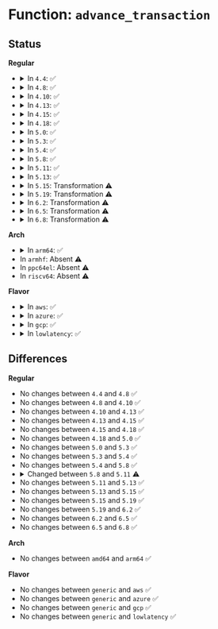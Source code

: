# Function: <code>advance_transaction</code>

## Status
<b>Regular</b>
<ul>
<li>
<details>
<summary>In <code>4.4</code>: ✅</summary>

```c
void advance_transaction(struct acpi_ec *ec);
```

**Collision:** Unique Static

**Inline:** No

**Transformation:** False

**Instances:**

```
In drivers/acpi/ec.c (ffffffff81483498)
Location: drivers/acpi/ec.c:511
Inline: False
Direct callers:
  - drivers/acpi/ec.c:acpi_ec_gpe_handler
  - drivers/acpi/ec.c:acpi_ec_transaction
  - drivers/acpi/ec.c:acpi_ec_event_handler
```
**Symbols:**

```
ffffffff81483498-ffffffff8148383d: advance_transaction (STB_LOCAL)
```
</details>
</li>
<li>
<details>
<summary>In <code>4.8</code>: ✅</summary>

```c
void advance_transaction(struct acpi_ec *ec);
```

**Collision:** Unique Static

**Inline:** No

**Transformation:** False

**Instances:**

```
In drivers/acpi/ec.c (ffffffff814d2074)
Location: drivers/acpi/ec.c:518
Inline: False
Direct callers:
  - drivers/acpi/ec.c:acpi_ec_gpe_handler
  - drivers/acpi/ec.c:acpi_ec_event_handler
  - drivers/acpi/ec.c:acpi_ec_transaction
```
**Symbols:**

```
ffffffff814d2074-ffffffff814d2436: advance_transaction (STB_LOCAL)
```
</details>
</li>
<li>
<details>
<summary>In <code>4.10</code>: ✅</summary>

```c
void advance_transaction(struct acpi_ec *ec);
```

**Collision:** Unique Static

**Inline:** No

**Transformation:** False

**Instances:**

```
In drivers/acpi/ec.c (ffffffff814f451d)
Location: drivers/acpi/ec.c:632
Inline: False
Direct callers:
  - drivers/acpi/ec.c:acpi_ec_gpe_handler
  - drivers/acpi/ec.c:acpi_ec_event_handler
  - drivers/acpi/ec.c:acpi_ec_transaction
  - drivers/acpi/ec.c:acpi_ec_enable_event
```
**Symbols:**

```
ffffffff814f451d-ffffffff814f4912: advance_transaction (STB_LOCAL)
```
</details>
</li>
<li>
<details>
<summary>In <code>4.13</code>: ✅</summary>

```c
void advance_transaction(struct acpi_ec *ec);
```

**Collision:** Unique Static

**Inline:** No

**Transformation:** False

**Instances:**

```
In drivers/acpi/ec.c (ffffffff81502680)
Location: drivers/acpi/ec.c:621
Inline: False
Direct callers:
  - drivers/acpi/ec.c:ec_install_handlers
  - drivers/acpi/ec.c:acpi_ec_gpe_handler
  - drivers/acpi/ec.c:acpi_ec_event_handler
  - drivers/acpi/ec.c:acpi_ec_transaction
  - drivers/acpi/ec.c:acpi_ec_enable_event
  - drivers/acpi/ec.c:acpi_ec_submit_request
```
**Symbols:**

```
ffffffff81502680-ffffffff81502b74: advance_transaction (STB_LOCAL)
```
</details>
</li>
<li>
<details>
<summary>In <code>4.15</code>: ✅</summary>

```c
void advance_transaction(struct acpi_ec *ec);
```

**Collision:** Unique Static

**Inline:** No

**Transformation:** False

**Instances:**

```
In drivers/acpi/ec.c (ffffffff81544af0)
Location: drivers/acpi/ec.c:623
Inline: False
Direct callers:
  - drivers/acpi/ec.c:ec_install_handlers
  - drivers/acpi/ec.c:acpi_ec_gpe_handler
  - drivers/acpi/ec.c:acpi_ec_event_handler
  - drivers/acpi/ec.c:acpi_ec_transaction
  - drivers/acpi/ec.c:acpi_ec_enable_event
  - drivers/acpi/ec.c:acpi_ec_submit_request
```
**Symbols:**

```
ffffffff81544af0-ffffffff81544fd5: advance_transaction (STB_LOCAL)
```
</details>
</li>
<li>
<details>
<summary>In <code>4.18</code>: ✅</summary>

```c
void advance_transaction(struct acpi_ec *ec);
```

**Collision:** Unique Static

**Inline:** No

**Transformation:** False

**Instances:**

```
In drivers/acpi/ec.c (ffffffff8157ab40)
Location: drivers/acpi/ec.c:623
Inline: False
Direct callers:
  - drivers/acpi/ec.c:ec_install_handlers
  - drivers/acpi/ec.c:acpi_ec_gpe_handler
  - drivers/acpi/ec.c:acpi_ec_event_handler
  - drivers/acpi/ec.c:acpi_ec_transaction
  - drivers/acpi/ec.c:acpi_ec_enable_event
  - drivers/acpi/ec.c:acpi_ec_submit_request
```
**Symbols:**

```
ffffffff8157ab40-ffffffff8157b03b: advance_transaction (STB_LOCAL)
```
</details>
</li>
<li>
<details>
<summary>In <code>5.0</code>: ✅</summary>

```c
void advance_transaction(struct acpi_ec *ec);
```

**Collision:** Unique Static

**Inline:** No

**Transformation:** False

**Instances:**

```
In drivers/acpi/ec.c (ffffffff815927c0)
Location: drivers/acpi/ec.c:623
Inline: False
Direct callers:
  - drivers/acpi/ec.c:ec_install_handlers
  - drivers/acpi/ec.c:acpi_ec_gpe_handler
  - drivers/acpi/ec.c:acpi_ec_event_handler
  - drivers/acpi/ec.c:acpi_ec_transaction
  - drivers/acpi/ec.c:acpi_ec_enable_event
  - drivers/acpi/ec.c:acpi_ec_submit_request
```
**Symbols:**

```
ffffffff815927c0-ffffffff81592cb6: advance_transaction (STB_LOCAL)
```
</details>
</li>
<li>
<details>
<summary>In <code>5.3</code>: ✅</summary>

```c
void advance_transaction(struct acpi_ec *ec);
```

**Collision:** Unique Static

**Inline:** No

**Transformation:** False

**Instances:**

```
In drivers/acpi/ec.c (ffffffff815c36c0)
Location: drivers/acpi/ec.c:637
Inline: False
Direct callers:
  - drivers/acpi/ec.c:ec_install_handlers
  - drivers/acpi/ec.c:acpi_ec_gpe_handler
  - drivers/acpi/ec.c:acpi_ec_event_handler
  - drivers/acpi/ec.c:acpi_ec_transaction
  - drivers/acpi/ec.c:acpi_ec_enable_event
  - drivers/acpi/ec.c:acpi_ec_submit_request
```
**Symbols:**

```
ffffffff815c36c0-ffffffff815c3cda: advance_transaction (STB_LOCAL)
```
</details>
</li>
<li>
<details>
<summary>In <code>5.4</code>: ✅</summary>

```c
void advance_transaction(struct acpi_ec *ec);
```

**Collision:** Unique Static

**Inline:** No

**Transformation:** False

**Instances:**

```
In drivers/acpi/ec.c (ffffffff815e4900)
Location: drivers/acpi/ec.c:629
Inline: False
Direct callers:
  - drivers/acpi/ec.c:ec_install_handlers
  - drivers/acpi/ec.c:acpi_ec_gpe_handler
  - drivers/acpi/ec.c:acpi_ec_event_handler
  - drivers/acpi/ec.c:acpi_ec_transaction
  - drivers/acpi/ec.c:acpi_ec_enable_event
  - drivers/acpi/ec.c:acpi_ec_submit_request
```
**Symbols:**

```
ffffffff815e4900-ffffffff815e4f1a: advance_transaction (STB_LOCAL)
```
</details>
</li>
<li>
<details>
<summary>In <code>5.8</code>: ✅</summary>

```c
void advance_transaction(struct acpi_ec *ec);
```

**Collision:** Unique Static

**Inline:** No

**Transformation:** False

**Instances:**

```
In drivers/acpi/ec.c (ffffffff8168ff00)
Location: drivers/acpi/ec.c:635
Inline: False
Direct callers:
  - drivers/acpi/ec.c:ec_install_handlers
  - drivers/acpi/ec.c:acpi_ec_irq_handler
  - drivers/acpi/ec.c:acpi_ec_gpe_handler
  - drivers/acpi/ec.c:acpi_ec_event_handler
  - drivers/acpi/ec.c:acpi_ec_start
  - drivers/acpi/ec.c:acpi_ec_transaction_unlocked
  - drivers/acpi/ec.c:ec_poll
  - drivers/acpi/ec.c:acpi_ec_enable_event
```
**Symbols:**

```
ffffffff8168ff00-ffffffff8169036f: advance_transaction (STB_LOCAL)
```
</details>
</li>
<li>
<details>
<summary>In <code>5.11</code>: ✅</summary>

```c
void advance_transaction(struct acpi_ec *ec, bool interrupt);
```

**Collision:** Unique Static

**Inline:** No

**Transformation:** False

**Instances:**

```
In drivers/acpi/ec.c (ffffffff816adbd0)
Location: drivers/acpi/ec.c:628
Inline: False
Direct callers:
  - drivers/acpi/ec.c:ec_install_handlers
  - drivers/acpi/ec.c:acpi_ec_irq_handler
  - drivers/acpi/ec.c:acpi_ec_gpe_handler
  - drivers/acpi/ec.c:acpi_ec_event_handler
  - drivers/acpi/ec.c:acpi_ec_start
  - drivers/acpi/ec.c:acpi_ec_transaction_unlocked
  - drivers/acpi/ec.c:ec_poll
  - drivers/acpi/ec.c:acpi_ec_enable_event
```
**Symbols:**

```
ffffffff816adbd0-ffffffff816ae064: advance_transaction (STB_LOCAL)
```
</details>
</li>
<li>
<details>
<summary>In <code>5.13</code>: ✅</summary>

```c
void advance_transaction(struct acpi_ec *ec, bool interrupt);
```

**Collision:** Unique Static

**Inline:** No

**Transformation:** False

**Instances:**

```
In drivers/acpi/ec.c (ffffffff81690140)
Location: drivers/acpi/ec.c:629
Inline: False
Direct callers:
  - drivers/acpi/ec.c:ec_install_handlers
  - drivers/acpi/ec.c:acpi_ec_irq_handler
  - drivers/acpi/ec.c:acpi_ec_gpe_handler
  - drivers/acpi/ec.c:acpi_ec_event_handler
  - drivers/acpi/ec.c:acpi_ec_start
  - drivers/acpi/ec.c:acpi_ec_transaction_unlocked
  - drivers/acpi/ec.c:acpi_ec_transaction_unlocked
  - drivers/acpi/ec.c:acpi_ec_enable_event
```
**Symbols:**

```
ffffffff81690140-ffffffff816906ca: advance_transaction (STB_LOCAL)
```
</details>
</li>
<li>
<details>
<summary>In <code>5.15</code>: Transformation ⚠️</summary>

```c
void advance_transaction(struct acpi_ec *ec, bool interrupt);
```

**Collision:** Unique Static

**Inline:** No

**Transformation:** True

**Instances:**

```
In drivers/acpi/ec.c (0)
Location: drivers/acpi/ec.c:631
Inline: False
Direct callers:
  - drivers/acpi/ec.c:ec_install_handlers
  - drivers/acpi/ec.c:acpi_ec_irq_handler
  - drivers/acpi/ec.c:acpi_ec_gpe_handler
  - drivers/acpi/ec.c:acpi_ec_event_handler
  - drivers/acpi/ec.c:acpi_ec_start
  - drivers/acpi/ec.c:acpi_ec_transaction_unlocked
  - drivers/acpi/ec.c:acpi_ec_transaction_unlocked
  - drivers/acpi/ec.c:acpi_ec_enable_event
```
**Symbols:**

```
ffffffff81705bb0-ffffffff81706146: advance_transaction (STB_LOCAL)
ffffffff81cefa18-ffffffff81cefa2c: advance_transaction.cold (STB_LOCAL)
```
</details>
</li>
<li>
<details>
<summary>In <code>5.19</code>: Transformation ⚠️</summary>

```c
void advance_transaction(struct acpi_ec *ec, bool interrupt);
```

**Collision:** Unique Static

**Inline:** No

**Transformation:** True

**Instances:**

```
In drivers/acpi/ec.c (0)
Location: drivers/acpi/ec.c:656
Inline: False
Direct callers:
  - drivers/acpi/ec.c:acpi_ec_dispatch_gpe
  - drivers/acpi/ec.c:ec_install_handlers
  - drivers/acpi/ec.c:acpi_ec_irq_handler
  - drivers/acpi/ec.c:acpi_ec_gpe_handler
  - drivers/acpi/ec.c:acpi_ec_event_handler
  - drivers/acpi/ec.c:acpi_ec_start
  - drivers/acpi/ec.c:acpi_ec_transaction_unlocked
  - drivers/acpi/ec.c:acpi_ec_transaction_unlocked
  - drivers/acpi/ec.c:acpi_ec_enable_event
```
**Symbols:**

```
ffffffff81833d00-ffffffff81834280: advance_transaction (STB_LOCAL)
ffffffff81eb758d-ffffffff81eb75a2: advance_transaction.cold (STB_LOCAL)
```
</details>
</li>
<li>
<details>
<summary>In <code>6.2</code>: Transformation ⚠️</summary>

```c
void advance_transaction(struct acpi_ec *ec, bool interrupt);
```

**Collision:** Unique Static

**Inline:** No

**Transformation:** True

**Instances:**

```
In drivers/acpi/ec.c (0)
Location: drivers/acpi/ec.c:657
Inline: False
Direct callers:
  - drivers/acpi/ec.c:acpi_ec_dispatch_gpe
  - drivers/acpi/ec.c:ec_install_handlers
  - drivers/acpi/ec.c:acpi_ec_irq_handler
  - drivers/acpi/ec.c:acpi_ec_gpe_handler
  - drivers/acpi/ec.c:acpi_ec_event_handler
  - drivers/acpi/ec.c:acpi_ec_transaction_unlocked
  - drivers/acpi/ec.c:acpi_ec_enable_event
  - drivers/acpi/ec.c:acpi_ec_unmask_events
  - drivers/acpi/ec.c:acpi_ec_submit_request
```
**Symbols:**

```
ffffffff819679a0-ffffffff81967ee4: advance_transaction (STB_LOCAL)
ffffffff82091a76-ffffffff82091a8b: advance_transaction.cold (STB_LOCAL)
```
</details>
</li>
<li>
<details>
<summary>In <code>6.5</code>: Transformation ⚠️</summary>

```c
void advance_transaction(struct acpi_ec *ec, bool interrupt);
```

**Collision:** Unique Static

**Inline:** No

**Transformation:** True

**Instances:**

```
In drivers/acpi/ec.c (0)
Location: drivers/acpi/ec.c:657
Inline: False
Direct callers:
  - drivers/acpi/ec.c:ec_install_handlers
  - drivers/acpi/ec.c:acpi_ec_event_handler
  - drivers/acpi/ec.c:acpi_ec_transaction_unlocked
  - drivers/acpi/ec.c:acpi_ec_enable_event
  - drivers/acpi/ec.c:acpi_ec_unmask_events
  - drivers/acpi/ec.c:acpi_ec_submit_request
```
**Symbols:**

```
ffffffff819adf70-ffffffff819ae44a: advance_transaction (STB_LOCAL)
ffffffff82112396-ffffffff821123ab: advance_transaction.cold (STB_LOCAL)
```
</details>
</li>
<li>
<details>
<summary>In <code>6.8</code>: Transformation ⚠️</summary>

```c
void advance_transaction(struct acpi_ec *ec, bool interrupt);
```

**Collision:** Unique Static

**Inline:** No

**Transformation:** True

**Instances:**

```
In drivers/acpi/ec.c (0)
Location: drivers/acpi/ec.c:657
Inline: False
Direct callers:
  - drivers/acpi/ec.c:ec_install_handlers
  - drivers/acpi/ec.c:acpi_ec_event_handler
  - drivers/acpi/ec.c:acpi_ec_transaction_unlocked
  - drivers/acpi/ec.c:acpi_ec_enable_event
  - drivers/acpi/ec.c:acpi_ec_unmask_events
  - drivers/acpi/ec.c:acpi_ec_submit_request
```
**Symbols:**

```
ffffffff819f83f0-ffffffff819f88ca: advance_transaction (STB_LOCAL)
ffffffff821f00fe-ffffffff821f0113: advance_transaction.cold (STB_LOCAL)
```
</details>
</li>
</ul>
<b>Arch</b>
<ul>
<li>
<details>
<summary>In <code>arm64</code>: ✅</summary>

```c
void advance_transaction(struct acpi_ec *ec);
```

**Collision:** Unique Static

**Inline:** No

**Transformation:** False

**Instances:**

```
In drivers/acpi/ec.c (ffff800010771698)
Location: drivers/acpi/ec.c:629
Inline: False
Direct callers:
  - drivers/acpi/ec.c:acpi_ec_event_handler
  - drivers/acpi/ec.c:acpi_ec_transaction
  - drivers/acpi/ec.c:acpi_ec_enable_event
```
**Symbols:**

```
ffff800010771698-ffff800010771c2c: advance_transaction (STB_LOCAL)
```
</details>
</li>
<li>
In <code>armhf</code>: Absent ⚠️
</li>
<li>
In <code>ppc64el</code>: Absent ⚠️
</li>
<li>
In <code>riscv64</code>: Absent ⚠️
</li>
</ul>
<b>Flavor</b>
<ul>
<li>
<details>
<summary>In <code>aws</code>: ✅</summary>

```c
void advance_transaction(struct acpi_ec *ec);
```

**Collision:** Unique Static

**Inline:** No

**Transformation:** False

**Instances:**

```
In drivers/acpi/ec.c (ffffffff815d67f0)
Location: drivers/acpi/ec.c:629
Inline: False
Direct callers:
  - drivers/acpi/ec.c:ec_install_handlers
  - drivers/acpi/ec.c:acpi_ec_gpe_handler
  - drivers/acpi/ec.c:acpi_ec_event_handler
  - drivers/acpi/ec.c:acpi_ec_transaction
  - drivers/acpi/ec.c:acpi_ec_enable_event
  - drivers/acpi/ec.c:acpi_ec_submit_request
```
**Symbols:**

```
ffffffff815d67f0-ffffffff815d6e0a: advance_transaction (STB_LOCAL)
```
</details>
</li>
<li>
<details>
<summary>In <code>azure</code>: ✅</summary>

```c
void advance_transaction(struct acpi_ec *ec);
```

**Collision:** Unique Static

**Inline:** No

**Transformation:** False

**Instances:**

```
In drivers/acpi/ec.c (ffffffff815c03b0)
Location: drivers/acpi/ec.c:629
Inline: False
Direct callers:
  - drivers/acpi/ec.c:ec_install_handlers
  - drivers/acpi/ec.c:acpi_ec_gpe_handler
  - drivers/acpi/ec.c:acpi_ec_event_handler
  - drivers/acpi/ec.c:acpi_ec_transaction
  - drivers/acpi/ec.c:acpi_ec_enable_event
  - drivers/acpi/ec.c:acpi_ec_submit_request
```
**Symbols:**

```
ffffffff815c03b0-ffffffff815c09ca: advance_transaction (STB_LOCAL)
```
</details>
</li>
<li>
<details>
<summary>In <code>gcp</code>: ✅</summary>

```c
void advance_transaction(struct acpi_ec *ec);
```

**Collision:** Unique Static

**Inline:** No

**Transformation:** False

**Instances:**

```
In drivers/acpi/ec.c (ffffffff815d8be0)
Location: drivers/acpi/ec.c:629
Inline: False
Direct callers:
  - drivers/acpi/ec.c:ec_install_handlers
  - drivers/acpi/ec.c:acpi_ec_gpe_handler
  - drivers/acpi/ec.c:acpi_ec_event_handler
  - drivers/acpi/ec.c:acpi_ec_transaction
  - drivers/acpi/ec.c:acpi_ec_enable_event
  - drivers/acpi/ec.c:acpi_ec_submit_request
```
**Symbols:**

```
ffffffff815d8be0-ffffffff815d91fa: advance_transaction (STB_LOCAL)
```
</details>
</li>
<li>
<details>
<summary>In <code>lowlatency</code>: ✅</summary>

```c
void advance_transaction(struct acpi_ec *ec);
```

**Collision:** Unique Static

**Inline:** No

**Transformation:** False

**Instances:**

```
In drivers/acpi/ec.c (ffffffff815f2aa0)
Location: drivers/acpi/ec.c:629
Inline: False
Direct callers:
  - drivers/acpi/ec.c:ec_install_handlers
  - drivers/acpi/ec.c:acpi_ec_gpe_handler
  - drivers/acpi/ec.c:acpi_ec_event_handler
  - drivers/acpi/ec.c:acpi_ec_transaction
  - drivers/acpi/ec.c:acpi_ec_enable_event
  - drivers/acpi/ec.c:acpi_ec_submit_request
```
**Symbols:**

```
ffffffff815f2aa0-ffffffff815f30ba: advance_transaction (STB_LOCAL)
```
</details>
</li>
</ul>

## Differences
<b>Regular</b>
<ul>
<li>
No changes between <code>4.4</code> and <code>4.8</code> ✅
</li>
<li>
No changes between <code>4.8</code> and <code>4.10</code> ✅
</li>
<li>
No changes between <code>4.10</code> and <code>4.13</code> ✅
</li>
<li>
No changes between <code>4.13</code> and <code>4.15</code> ✅
</li>
<li>
No changes between <code>4.15</code> and <code>4.18</code> ✅
</li>
<li>
No changes between <code>4.18</code> and <code>5.0</code> ✅
</li>
<li>
No changes between <code>5.0</code> and <code>5.3</code> ✅
</li>
<li>
No changes between <code>5.3</code> and <code>5.4</code> ✅
</li>
<li>
No changes between <code>5.4</code> and <code>5.8</code> ✅
</li>
<li>
<details>
<summary>Changed between <code>5.8</code> and <code>5.11</code> ⚠️</summary>
<ul>
<li>
<b>Param added. </b>
<code>bool interrupt</code>
</li>
</ul>
</details>
</li>
<li>
No changes between <code>5.11</code> and <code>5.13</code> ✅
</li>
<li>
No changes between <code>5.13</code> and <code>5.15</code> ✅
</li>
<li>
No changes between <code>5.15</code> and <code>5.19</code> ✅
</li>
<li>
No changes between <code>5.19</code> and <code>6.2</code> ✅
</li>
<li>
No changes between <code>6.2</code> and <code>6.5</code> ✅
</li>
<li>
No changes between <code>6.5</code> and <code>6.8</code> ✅
</li>
</ul>
<b>Arch</b>
<ul>
<li>
No changes between <code>amd64</code> and <code>arm64</code> ✅
</li>
</ul>
<b>Flavor</b>
<ul>
<li>
No changes between <code>generic</code> and <code>aws</code> ✅
</li>
<li>
No changes between <code>generic</code> and <code>azure</code> ✅
</li>
<li>
No changes between <code>generic</code> and <code>gcp</code> ✅
</li>
<li>
No changes between <code>generic</code> and <code>lowlatency</code> ✅
</li>
</ul>
